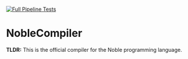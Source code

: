 [![Full Pipeline Tests](https://github.com/Tiny-Oak-Studio/NobleCompiler/actions/workflows/Tests.yml/badge.svg)](https://github.com/Tiny-Oak-Studio/NobleCompiler/actions/workflows/Tests.yml)

# NobleCompiler
**TLDR:** This is the official compiler for the Noble programming language. 
